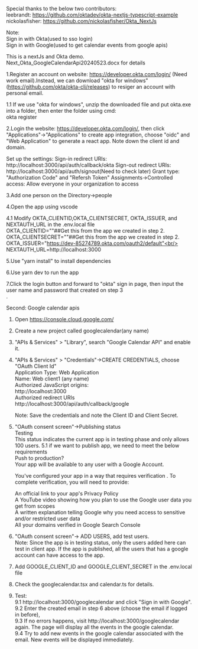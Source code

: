 
Special thanks to the below two contributors:<br/>
leebrandt: https://github.com/oktadev/okta-nextjs-typescript-example<br/> 
nickolasfisher: https://github.com/nickolasfisher/Okta_NextJs<br/>

Note: <br/>
Sign in with Okta(used to sso login)<br/>
Sign in with Google(used to get calendar events from google apis)<br/>


This is a nextJs and Okta demo. Next_Okta_GoogleCalendarApi20240523.docx for details<br/>

1.Register an account on website: https://developer.okta.com/login/ (Need work email).Instead, we can download "okta for windows"(https://github.com/okta/okta-cli/releases) to resiger an account with personal email.<br/>

1.1 If we use "okta for windows", unzip the downloaded file and put okta.exe into a folder, then enter the folder using cmd:<br/>
okta register<br/>


2.Login the website: https://developer.okta.com/login/, then click "Applications"->"Applications" to create app integration, choose "oidc" and "Web Application" to generate a react app. Note down the client id and domain.<br/>

Set up the settings:
Sign-in redirect URIs: http://localhost:3000/api/auth/callback/okta Sign-out redirect URIs: http://localhost:3000/api/auth/signout(Need to check later) Grant type: "Authorization Code" and "Refersh Token" Assignments->Controlled access: Allow everyone in your organization to access

3.Add one person on the Directory->people<br/>

4.Open the app using vscode<br/>

4.1 Modify OKTA_CLIENTID,OKTA_CLIENTSECRET, OKTA_ISSUER, and NEXTAUTH_URL in the .env.local file<br/>
OKTA_CLIENTID=""##Get this from the app we created in step 2.<br/>
OKTA_CLIENTSECRET=""##Get this from the app we created in step 2.<br/>
OKTA_ISSUER="https://dev-85274789.okta.com/oauth2/default"<br/>
NEXTAUTH_URL=http://localhost:3000<br/>

5.Use "yarn install" to install dependencies<br/>

6.Use yarn dev to run the app<br/>

7.Click the login button and forward to "okta" sign in page, then input the user name and password that created on step 3<br/>.



Second: Google calendar apis<br/>
1. Open https://console.cloud.google.com/<br/>
2. Create a new project called googlecalendar(any name)<br/>
3. "APIs & Services" > "Library", search "Google Calendar API" and enable it.<br/>
4. "APIs & Services" > "Credentials"->CREATE CREDENTIALS, choose "OAuth Client Id"<br/>
    Application Type: Web Application<br/>
    Name: Web client1 (any name)<br/>
    Authorized JavaScript origins:<br/>
    http://localhost:3000<br/>
    Authorized redirect URIs<br/>
    http://localhost:3000/api/auth/callback/google<br/>

    Note: Save the credentials and note the Client ID and Client Secret.

5. "OAuth consent screen"->Publishing status<br/>
    Testing <br/> This status indicates the current app is in testing phase and only allows 100 users. 
    5.1 if we want to publish app, we need to meet the below requirements<br/>
    Push to production?<br/>
    Your app will be available to any user with a Google Account.<br/>

    You've configured your app in a way that requires verification . To complete verification, you will need to provide:<br/>

    An official link to your app's Privacy Policy<br/>
    A YouTube video showing how you plan to use the Google user data you get from scopes<br/>
    A written explanation telling Google why you need access to sensitive and/or restricted user data<br/>
    All your domains verified in Google Search Console<br/>

6. "OAuth consent screen"-> ADD USERS, add test users. <br/>
    Note: Since the app is in testing status, only the users added here can test in client app. If the app is published, all the users that has a google account can have access to the app.<br/>

 7. Add GOOGLE_CLIENT_ID and GOOGLE_CLIENT_SECRET in the .env.local file<br/>
 8. Check the googlecalendar.tsx and calendar.ts for details.<br/>
 9. Test: <br/>
    9.1 http://localhost:3000/googlecalendar and click "Sign in with Google".<br/>
    9.2 Enter the created email in step 6 above (choose the email if logged in before), <br/>
    9.3 If no errors happens, visit http://localhost:3000/googlecalendar again. The page will display all the events in the google calendar. <br/>
    9.4 Try to add new events in the google calendar associated with the email. New events will be displayed immediately.<br/>

